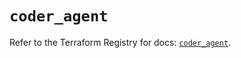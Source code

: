 # `coder_agent`

Refer to the Terraform Registry for docs: [`coder_agent`](https://registry.terraform.io/providers/coder/coder/0.21.0/docs/resources/agent).
